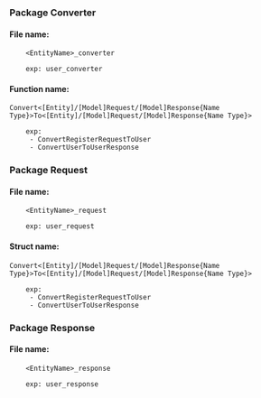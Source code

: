 ### Package Converter

#### File name:

```
    <EntityName>_converter

    exp: user_converter

```

#### Function name:

`Convert<[Entity]/[Model]Request/[Model]Response{Name Type}>To<[Entity]/[Model]Request/[Model]Response{Name Type}>`

```
    exp:
     - ConvertRegisterRequestToUser
     - ConvertUserToUserResponse

```

### Package Request

#### File name:

```
    <EntityName>_request

    exp: user_request

```

#### Struct name:

`Convert<[Entity]/[Model]Request/[Model]Response{Name Type}>To<[Entity]/[Model]Request/[Model]Response{Name Type}>`

```
    exp:
     - ConvertRegisterRequestToUser
     - ConvertUserToUserResponse

```

### Package Response

#### File name:

```
    <EntityName>_response

    exp: user_response

```
